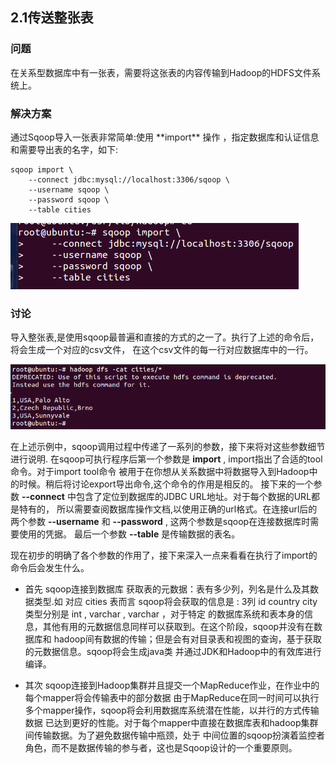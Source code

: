 <h2>2.1传送整张表</h2>

<h3>问题</h3>
在关系型数据库中有一张表，需要将这张表的内容传输到Hadoop的HDFS文件系统上。

<h3>解决方案</h3>
通过Sqoop导入一张表非常简单:使用 **import** 操作 ，指定数据库和认证信息和需要导出表的名字，如下:

```
sqoop import \
    --connect jdbc:mysql://localhost:3306/sqoop \
    --username sqoop \
    --password sqoop \
    --table cities
```

![](/assets/chapter2_import.png)

<h3>讨论</h3>
导入整张表,是使用sqoop最普遍和直接的方式的之一了。执行了上述的命令后，将会生成一个对应的csv文件，
在这个csv文件的每一行对应数据库中的一行。

![](/assets/chapter2_importdatalike.png)

在上述示例中，sqoop调用过程中传递了一系列的参数，接下来将对这些参数细节进行说明.
在sqoop可执行程序后第一个参数是 **import** , import指出了合适的tool命令。对于import tool命令
被用于在你想从关系数据中将数据导入到Hadoop中的时候。稍后将讨论export导出命令,这个命令的作用是相反的。
接下来的一个参数 **--connect** 中包含了定位到数据库的JDBC URL地址。对于每个数据的URL都是特有的，
所以需要查阅数据库操作文档,以使用正确的url格式。在连接url后的两个参数 **--username** 和 **--password** , 这两个参数是sqoop在连接数据库时需要使用的凭据。
最后一个参数 **--table** 是传输数据的表名。

现在初步的明确了各个参数的作用了，接下来深入一点来看看在执行了import的命令后会发生什么。
* 首先 sqoop连接到数据库 获取表的元数据：表有多少列，列名是什么及其数据类型.如 对应 cities 表而言
  sqoop将会获取的信息是 : 3列 id country city 类型分别是 int , varchar , varchar ，对于特定
  的数据库系统和表本身的信息，其他有用的元数据信息同样可以获取到。在这个阶段，sqoop并没有在数据库和
  hadoop间有数据的传输；但是会有对目录表和视图的查询，基于获取的元数据信息。sqoop将会生成java类
  并通过JDK和Hadoop中的有效库进行编译。

* 其次 sqoop连接到Hadoop集群并且提交一个MapReduce作业，在作业中的每个mapper将会传输表中的部分数据
  由于MapReduce在同一时间可以执行多个mapper操作，sqoop将会利用数据库系统潜在性能，以并行的方式传输数据
  已达到更好的性能。对于每个mapper中直接在数据库表和hadoop集群间传输数据。为了避免数据传输中瓶颈，处于
  中间位置的sqoop扮演着监控者角色，而不是数据传输的参与者，这也是Sqoop设计的一个重要原则。
  

